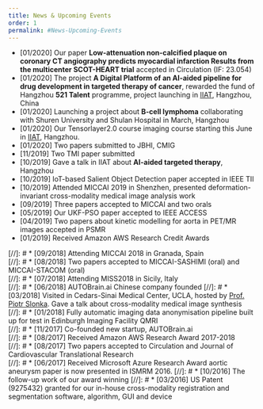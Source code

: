 ```yaml
---
title: News & Upcoming Events
order: 1
permalink: #News-Upcoming-Events
---
```

* [01/2020] Our paper **Low-attenuation non-calcified plaque on coronary CT angiography predicts myocardial infarction Results from the multicenter SCOT-HEART trial** accepted in Circulation (IF: 23.054)
* [01/2020] The project **A Digital Platform of an AI-aided pipeline for drug development in targeted therapy of cancer**, rewarded the fund of Hangzhou **521 Talent** programme, project launching in [IIAT](http://106.15.88.217/), Hangzhou, China <br>
* [01/2020] Launching a project about **B-cell lymphoma** collaborating with Shuren University and Shulan Hospital in March, Hangzhou <br>
* [01/2020] Our Tensorlayer2.0 course imaging course starting this June in [IIAT](http://106.15.88.217/), Hangzhou.<br>
* [01/2020] Two papers submitted to JBHI, CMIG <br>
* [11/2019] Two TMI paper submitted <br>
* [10/2019] Gave a talk in IIAT about **AI-aided targeted therapy**, Hangzhou <br>
* [10/2019] IoT-based Salient Object Detection paper accepted in IEEE TII
* [10/2019] Attended MICCAI 2019 in Shenzhen, presented deformation-invariant cross-modality medical image analysis work <br>
* [09/2019] Three papers accepted to MICCAI and two orals <br>
* [05/2019] Our UKF-PSO paper accepted to IEEE ACCESS <br>
* [04/2019] Two papers about kinetic modelling for aorta in PET/MR images accepted in PSMR
* [01/2019] Received Amazon AWS Research Credit Awards

[//]: # * [09/2018] Attending MICCAI 2018 in Granada, Spain <br>
[//]: # * [08/2018] Two papers accepted to MICCAI-SASHIMI (oral) and MICCAI-STACOM (oral) <br>
[//]: # * [07/2018] Attending MISS2018 in Sicily, Italy <br>
[//]: # * [06/2018] AUTOBrain.ai Chinese company founded
[//]: # * [03/2018] Visited in Cedars-Sinai Medical Center, UCLA, hosted by [Prof. Piotr Slonka](https://bio.csmc.edu/view/15145/Piotr-Slomka.aspx). Gave a talk about cross-modality medical image synthesis<br>
[//]: # * [01/2018] Fully automatic imaging data anonymisation pipeline built up for test in Edinburgh Imaging Facility QMRI<br>
[//]: # * [11/2017] Co-founded new startup, AUTOBrain.ai <br>
[//]: # * [08/2017] Received Amazon AWS Research Award 2017-2018 <br>
[//]: # * [08/2017] Two papers accepted to Circulation and Journal of Cardiovascular Translational Research <br>
[//]: # * [06/2017] Received Microsoft Azure Research Award aortic aneurysm paper is now presented in ISMRM 2016.
[//]: # * [10/2016] The follow-up work of our award winning 
[//]: # * [03/2016] US Patent (9275432) granted for our in-house cross-modality registration and segmentation software, algorithm, GUI and device <br>

